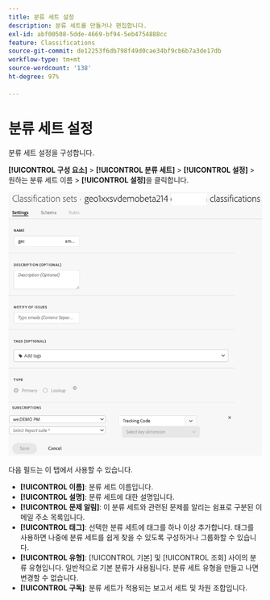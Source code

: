 ```yaml
---
title: 분류 세트 설정
description: 분류 세트를 만들거나 편집합니다.
exl-id: abf00508-5dde-4669-bf94-5eb4754888cc
feature: Classifications
source-git-commit: de12253f6db798f49d0cae34bf9cb6b7a3de17db
workflow-type: tm+mt
source-wordcount: '138'
ht-degree: 97%

---
```


# 분류 세트 설정

분류 세트 설정을 구성합니다.

**[!UICONTROL 구성 요소]** > **[!UICONTROL 분류 세트]** > **[!UICONTROL 설정]** > 원하는 분류 세트 이름 > **[!UICONTROL 설정]**&#x200B;을 클릭합니다.

![분류 집합 설정](../../assets/classification-set-settings.png)

다음 필드는 이 탭에서 사용할 수 있습니다.

* **[!UICONTROL 이름]**: 분류 세트 이름입니다.
* **[!UICONTROL 설명]**: 분류 세트에 대한 설명입니다.
* **[!UICONTROL 문제 알림]**: 이 분류 세트와 관련된 문제를 알리는 쉼표로 구분된 이메일 주소 목록입니다.
* **[!UICONTROL 태그]**: 선택한 분류 세트에 태그를 하나 이상 추가합니다. 태그를 사용하면 나중에 분류 세트를 쉽게 찾을 수 있도록 구성하거나 그룹화할 수 있습니다.
* **[!UICONTROL 유형]**: [!UICONTROL 기본] 및 [!UICONTROL 조회] 사이의 분류 유형입니다. 일반적으로 기본 분류가 사용됩니다. 분류 세트 유형을 만들고 나면 변경할 수 없습니다.
* **[!UICONTROL 구독]**: 분류 세트가 적용되는 보고서 세트 및 차원 조합입니다.
